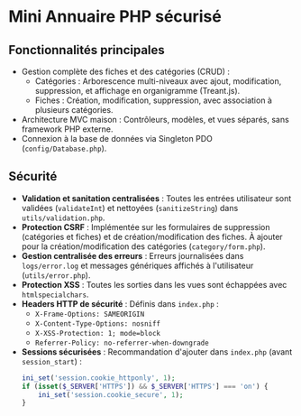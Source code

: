 # Mini Annuaire PHP sécurisé

## Fonctionnalités principales

- Gestion complète des fiches et des catégories (CRUD) :
  - Catégories : Arborescence multi-niveaux avec ajout, modification, suppression, et affichage en organigramme (Treant.js).
  - Fiches : Création, modification, suppression, avec association à plusieurs catégories.
- Architecture MVC maison : Contrôleurs, modèles, et vues séparés, sans framework PHP externe.
- Connexion à la base de données via Singleton PDO (`config/Database.php`).

## Sécurité

- **Validation et sanitation centralisées** : Toutes les entrées utilisateur sont validées (`validateInt`) et nettoyées (`sanitizeString`) dans `utils/validation.php`.
- **Protection CSRF** : Implémentée sur les formulaires de suppression (catégories et fiches) et de création/modification des fiches. À ajouter pour la création/modification des catégories (`category/form.php`).
- **Gestion centralisée des erreurs** : Erreurs journalisées dans `logs/error.log` et messages génériques affichés à l'utilisateur (`utils/error.php`).
- **Protection XSS** : Toutes les sorties dans les vues sont échappées avec `htmlspecialchars`.
- **Headers HTTP de sécurité** : Définis dans `index.php` :
  - `X-Frame-Options: SAMEORIGIN`
  - `X-Content-Type-Options: nosniff`
  - `X-XSS-Protection: 1; mode=block`
  - `Referrer-Policy: no-referrer-when-downgrade`
- **Sessions sécurisées** : Recommandation d'ajouter dans `index.php` (avant `session_start`) :
  ```php
  ini_set('session.cookie_httponly', 1);
  if (isset($_SERVER['HTTPS']) && $_SERVER['HTTPS'] === 'on') {
      ini_set('session.cookie_secure', 1);
  }
  ```
